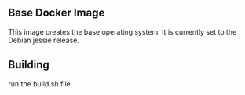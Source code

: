 ## Base Docker Image

This image creates the base operating system.  It is currently set to the Debian jessie release.

## Building

run the build.sh file

